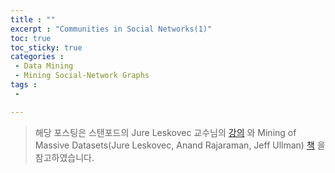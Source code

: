 ```yaml
---
title : ""
excerpt : "Communities in Social Networks(1)"
toc: true
toc_sticky: true
categories :	
 - Data Mining
 - Mining Social-Network Graphs
tags :
 - 

---
```


> 해당 포스팅은 스탠포드의 Jure Leskovec 교수님의 [강의](https://www.youtube.com/playlist?list=PLLssT5z_DsK9JDLcT8T62VtzwyW9LNepV&app=desktop) 와 Mining of Massive Datasets(Jure Leskovec, Anand Rajaraman, Jeff Ullman) [책](http://www.mmds.org/) 을 참고하였습니다.


